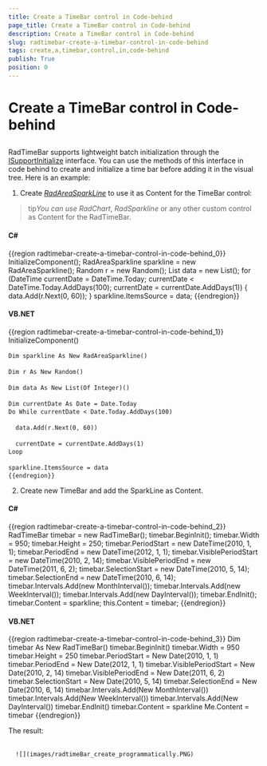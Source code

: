 ```yaml
---
title: Create a TimeBar control in Code-behind
page_title: Create a TimeBar control in Code-behind
description: Create a TimeBar control in Code-behind
slug: radtimebar-create-a-timebar-control-in-code-behind
tags: create,a,timebar,control,in,code-behind
publish: True
position: 0
---
```


# Create a TimeBar control in Code-behind



## 

RadTimeBar supports lightweight batch initialization through the [ISupportInitialize](http://msdn.microsoft.com/en-us/library/system.componentmodel.isupportinitialize.aspx) interface. You can use the methods of this interface in code behind to create and initialize a time bar before adding it in the visual tree. Here is an example:

1. Create *[RadAreaSparkLine](http://www.telerik.com/help/silverlight/radsparkline_overview.html)* to use it as Content for the TimeBar control:

>tip*You can use RadChart*, *RadSparkline* or any other custom control as Content for the RadTimeBar.

#### __C#__

{{region radtimebar-create-a-timebar-control-in-code-behind_0}}
	InitializeComponent();
	RadAreaSparkline sparkline = new RadAreaSparkline();
	Random r = new Random();
	List<int> data = new List<int>();
	for (DateTime currentDate = DateTime.Today; currentDate < DateTime.Today.AddDays(100);
	   currentDate = currentDate.AddDays(1))
	   {
	     data.Add(r.Next(0, 60));
	   }
	sparkline.ItemsSource = data;
	{{endregion}}



#### __VB.NET__

{{region radtimebar-create-a-timebar-control-in-code-behind_1}}
	InitializeComponent()
	
	Dim sparkline As New RadAreaSparkline()
	
	Dim r As New Random()
	
	Dim data As New List(Of Integer)()
	
	Dim currentDate As Date = Date.Today
	Do While currentDate < Date.Today.AddDays(100)
	
	  data.Add(r.Next(0, 60))
	
	  currentDate = currentDate.AddDays(1)
	Loop
	
	sparkline.ItemsSource = data
	{{endregion}}



2. Create new TimeBar and add the SparkLine as Content. 

#### __C#__

{{region radtimebar-create-a-timebar-control-in-code-behind_2}}
	RadTimeBar timebar = new RadTimeBar();
	   timebar.BeginInit();
	   timebar.Width = 950;
	   timebar.Height = 250;
	   timebar.PeriodStart = new DateTime(2010, 1, 1);
	   timebar.PeriodEnd = new DateTime(2012, 1, 1);
	   timebar.VisiblePeriodStart = new DateTime(2010, 2, 14);
	   timebar.VisiblePeriodEnd = new DateTime(2011, 6, 2);
	   timebar.SelectionStart = new DateTime(2010, 5, 14);
	   timebar.SelectionEnd = new DateTime(2010, 6, 14);
	   timebar.Intervals.Add(new MonthInterval());
	   timebar.Intervals.Add(new WeekInterval());
	   timebar.Intervals.Add(new DayInterval());
	   timebar.EndInit();
	   timebar.Content = sparkline;
	   this.Content = timebar;
	{{endregion}}



#### __VB.NET__

{{region radtimebar-create-a-timebar-control-in-code-behind_3}}
	Dim timebar As New RadTimeBar()
	   timebar.BeginInit()
	   timebar.Width = 950
	   timebar.Height = 250
	   timebar.PeriodStart = New Date(2010, 1, 1)
	   timebar.PeriodEnd = New Date(2012, 1, 1)
	   timebar.VisiblePeriodStart = New Date(2010, 2, 14)
	   timebar.VisiblePeriodEnd = New Date(2011, 6, 2)
	   timebar.SelectionStart = New Date(2010, 5, 14)
	   timebar.SelectionEnd = New Date(2010, 6, 14)
	   timebar.Intervals.Add(New MonthInterval())
	   timebar.Intervals.Add(New WeekInterval())
	   timebar.Intervals.Add(New DayInterval())
	   timebar.EndInit()
	   timebar.Content = sparkline
	   Me.Content = timebar
	{{endregion}}



The result:




         
      ![](images/radtimeBar_create_programmatically.PNG)
